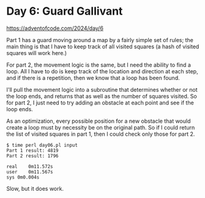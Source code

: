 # Day 6: Guard Gallivant

<https://adventofcode.com/2024/day/6>

Part 1 has a guard moving around a map by a fairly simple set of rules; the
main thing is that I have to keep track of all visited squares (a hash of
visited squares will work here.)

For part 2, the movement logic is the same, but I need the ability to find a
loop. All I have to do is keep track of the location and direction at each
step, and if there is a repetition, then we know that a loop has been found.

I'll pull the movement logic into a subroutine that determines whether or
not the loop ends, and returns that as well as the number of squares
visited. So for part 2, I just need to try adding an obstacle at each point
and see if the loop ends.

As an optimization, every possible position for a new obstacle that would
create a loop must by necessity be on the original path. So if I could
return the list of visited squares in part 1, then I could check only those
for part 2.

```
$ time perl day06.pl input 
Part 1 result: 4819
Part 2 result: 1796

real	0m11.572s
user	0m11.567s
sys	0m0.004s
```

Slow, but it does work.
